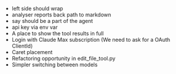 - left side should wrap
- analyser reports back path to markdown
- say should be a part of the agent
- api key via env var
- A place to show the tool results in full
- Login with Claude Max subscription (We need to ask for a OAuth ClientId)
- Caret placement
- Refactoring opportunity in edit_file_tool.py
- Simpler switching between models
